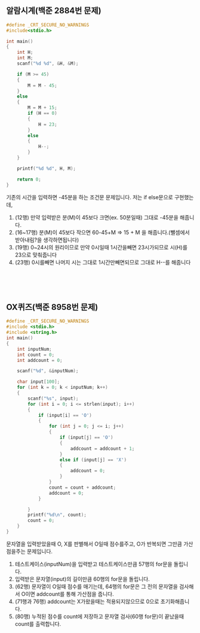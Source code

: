 ## 알람시계(백준 2884번 문제)
```C
#define _CRT_SECURE_NO_WARNINGS
#include<stdio.h>

int main()
{
	int H;
	int M;
	scanf("%d %d", &H, &M);

	if (M >= 45)
	{
		M = M - 45;
	}
	else
	{
		M = M + 15;
		if (H == 0)
		{
			H = 23;
		}
		else
		{
			H--;
		}
	}

	printf("%d %d", H, M);

	return 0;
}
```
기존의 시간을 입력하면 -45분을 하는 조건문 문제입니다. 저는 if else문으로 구현했는데, <br>
1. (12행) 만약 입력받은 분(M)이 45보다 크면(ex. 50분일때) 그대로 -45분을 해줍니다.
2. (16~17행) 분(M)이 45보다 작으면 60-45+M => 15 + M 을 해줍니다.(뺄셈에서 받아내림?을 생각하면됩니다)
3. (19행) 0~24시의 원리이므로 만약 0시일때 1시간을빼면 23시가되므로 시(H)를 23으로 맞춰줍니다
4. (23행) 0시를빼면 나머지 시는 그대로 1시간만빼면되므로 그대로 H--를 해줍니다



<br><br><br>
## OX퀴즈(백준 8958번 문제)
```C
#define _CRT_SECURE_NO_WARNINGS
#include <stdio.h>
#include <string.h>
int main()
{
	int inputNum;
	int count = 0;
	int addcount = 0;

	scanf("%d", &inputNum);

	char input[100];
	for (int k = 0; k < inputNum; k++)
	{
		scanf("%s", input);
		for (int i = 0; i <= strlen(input); i++)
		{
			if (input[i] == 'O')
			{
				for (int j = 0; j <= i; j++)
				{
					if (input[j] == 'O')
					{
						addcount = addcount + 1;
					}
					else if (input[j] == 'X')
					{
						addcount = 0;
					}
				}
				count = count + addcount;
				addcount = 0;
			}

		}
		printf("%d\n", count);
		count = 0;
	}
}
```
문자열을 입력받았을때 O, X를 판별해서 O일때 점수를주고, O가 반복되면 그만큼 가산점을주는 문제입니다. <br>
1. 테스트케이스(inputNum)을 입력받고 테스트케이스만큼 57행의 for문을 돌립니다. <br>
2. 입력받은 문자열(input)의 길이만큼 60행의 for문을 돌립니다.<br>
3. (62행) 문자열이 O일때 점수를 매기는데, 64행의 for문은 그 전의 문자열을 검사해서 O이면 addcount를 통해 가산점을 줍니다. <br>
4. (71행과 76행) addcount는 X가왔을때는 적용되지않으므로 0으로 초기화해줍니다.<br>
5. (80행) 누적된 점수를 count에 저장하고 문자열 검사(60행 for문)이 끝났을때 count를 출력합니다.
